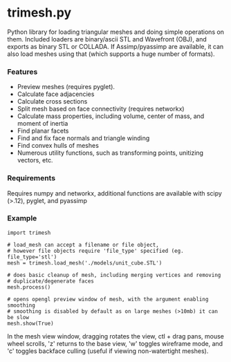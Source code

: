 trimesh.py
==========

Python library for loading triangular meshes and doing simple operations on them. Included loaders are binary/ascii STL and Wavefront (OBJ), and exports as binary STL or COLLADA. If Assimp/pyassimp are available, it can also load meshes using that (which supports a huge number of formats). 

### Features
* Preview meshes (requires pyglet). 
* Calculate face adjacencies
* Calculate cross sections
* Split mesh based on face connectivity (requires networkx)
* Calculate mass properties, including volume, center of mass, and moment of inertia
* Find planar facets
* Find and fix face normals and triangle winding
* Find convex hulls of meshes
* Numerous utility functions, such as transforming points, unitizing vectors, etc. 

### Requirements
Requires numpy and networkx, additional functions are available with scipy (>.12), pyglet, and pyassimp

### Example

    import trimesh
    
    # load_mesh can accept a filename or file object, 
    # however file objects require 'file_type' specified (eg. file_type='stl')
    mesh = trimesh.load_mesh('./models/unit_cube.STL')
    
    # does basic cleanup of mesh, including merging vertices and removing
    # duplicate/degenerate faces
    mesh.process()
    
    # opens opengl preview window of mesh, with the argument enabling smoothing 
    # smoothing is disabled by default as on large meshes (>10mb) it can be slow
    mesh.show(True)
    
In the mesh view window, dragging rotates the view, ctl + drag pans, mouse wheel scrolls, 'z' returns to the base view, 'w' toggles wireframe mode, and 'c' toggles backface culling (useful if viewing non-watertight meshes).  